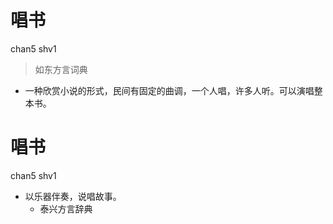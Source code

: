 # 唱书
chan5 shv1
> 如东方言词典
- 一种欣赏小说的形式，民间有固定的曲调，一个人唱，许多人听。可以演唱整本书。

# 唱书
chan5 shv1
+ 以乐器伴奏，说唱故事。
  * 泰兴方言辞典
